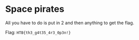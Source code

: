 # Space pirates

All you have to do is put in 2 and then anything to get the flag.

Flag: `HTB{th3_g4t35_4r3_0p3n!}`
